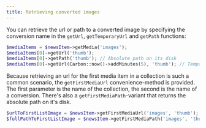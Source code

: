 ```yaml
---
title: Retrieving converted images
---
```


You can retrieve the url or path to a converted image by specifying the conversion name in the `getUrl`, `getTemporaryUrl` and `getPath` functions:

```php
$mediaItems = $newsItem->getMedia('images');
$mediaItems[0]->getUrl('thumb');
$mediaItems[0]->getPath('thumb'); // Absolute path on its disk
$mediaItems[0]->getUrl(Carbon::now()->addMinutes(5), 'thumb'); // Temporary S3 url
```

Because retrieving an url for the first media item in a collection is such a common scenario, the `getFirstMediaUrl` convenience-method is provided. The first parameter is the name of the collection, the second is the name of a conversion. There's also a `getFirstMediaPath`-variant that returns the absolute path on it's disk. 

```php
$urlToFirstListImage = $newsItem->getFirstMediaUrl('images', 'thumb');
$fullPathToFirstListImage = $newsItem->getFirstMediaPath('images', 'thumb');
```
